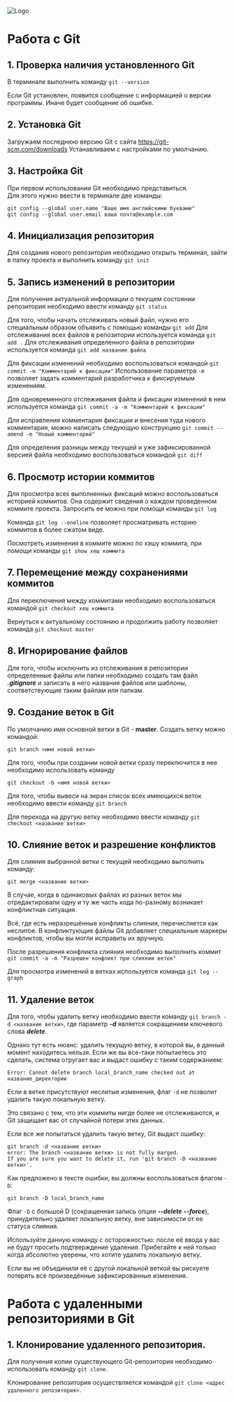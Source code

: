 ![Logo](Git-Logo-1788C.jpg)
# Работа с Git

## 1. Проверка наличия установленного Git
В терминале выполнить команду `git --version`

Если Git установлен, появится сообщение с информацией о версии программы. Иначе будет сообщение об ошибке.

## 2. Установка Git
Загружаем последнюю версию Git с сайта https://git-scm.com/downloads
Устанавливаем с настройками по умолчанию.

## 3. Настройка Git
При первом использовании Git необходимо представиться.  
Для этого нужно ввести в терминале две команды:
```
git config --global user.name "Ваше имя английскими буквами"
git config --global user.email ваша почта@example.com
```

## 4. Инициализация репозитория
Для создания нового репозитория необходимо открыть терминал, зайти в папку проекта и выполнить команду `git init`

## 5. Запись изменений в репозитории
Для получения актуальной информации о текущем состоянии репозитория необходимо ввести команду `git status`

Для того, чтобы начать отслеживать новый файл, нужно его специальным образом объявить с помощью команды `git add`
Для отслеживания всех файлов в репозитории используется команда `git add .`
Для отслеживания определенного файла в репозитории используется команда `git add название файла`

Для фиксации изменений необходимо воспользоваться командой `git commit -m "Комментарий к фиксации"` Использование параметра `-m` позволяет задать комментарий разработчика к фиксируемым изменениям.

Для одновременного отслеживания файла и фиксации изменений в нем используется команда `git commit -a -m "Комментарий к фиксации"`

Для исправления комментария фиксации и внесения туда нового комментария, можно написать следующую конструкцию `git commit --amend -m "Новый комментарий"`

Для определения разницы между текущей и уже зафиксированной версией файла необходимо воспользоваться командой `git diff`

## 6. Просмотр истории коммитов
Для просмотра всех выполненных фиксаций можно воспользоваться историей коммитов. Она содержит сведения о каждом проведенном коммите проекта. Запросить ее можно при помощи команды `git log`

Команда `git log --oneline` позволяет просматривать историю коммитов в более сжатом виде.

Посмотреть изменения в коммите можно по хэшу коммита, при помощи команды `git show хеш коммита`

## 7. Перемещение между сохранениями коммитов
Для переключения между коммитами необходимо воспользоваться командой `git checkout хеш коммита`

Вернуться к актуальному состоянию и продолжить работу позволяет команда `git checkout master`

## 8. Игнорирование файлов
Для того, чтобы исключить из отслеживания в репозитории определенные файлы или папки необходимо создать там файл ***.gitignore*** и записать в него названия файлов или шаблоны, соответствующие таким файлам или папкам.

## 9. Создание веток в Git
По умолчанию имя основной ветки в Git - **master**.
Создать ветку можно командой:
```
git branch <имя новой ветки>
```
Для того, чтобы при создании новой ветки сразу переключится в нее необходимо использовать команду 
```
git checkout -b <имя новой ветки>
```

Для того, чтобы вывеси на экран список всех имеющихся веток необходимо ввести команду `git branch`

Для перехода на другую ветку необходимо ввести команду `git checkout <название ветки>`

## 10. Слияние веток и разрешение конфликтов
Для слияния выбранной ветки с текущей необходимо выполнить команду: 
```
git merge <название ветки>
```
В случае, когда в одинаковых файлах из разных веток мы отредактировали одну и ту же часть кода по-разному возникает конфликтная ситуация.

Всё, где есть неразрешённые конфликты слияния, перечисляется как неслитое. В конфликтующие файлы Git добавляет специальные маркеры конфликтов, чтобы вы могли исправить их вручную.

После разрешения конфликта слияния необходимо выполнить коммит `git commit -a -m "Разрешен конфликт при слиянии веток"`

Для просмотра изменений в ветках используется команда `git log --graph`

## 11. Удаление веток
Для того, чтобы удалить ветку необходимо ввести команду `git branch -d <название ветки>`, где параметр **_-d_** является сокращением ключевого слова **_delete_**.

Однако тут есть нюанс: удалить текущую ветку, в которой вы, в данный момент находитесь нельзя. Если же вы все-таки попытаетесь это сделать, система отругает вас и выдаст ошибку с таким содержанием:
```
Error: Cannot delete branch local_branch_name checked out at название_директории
```
Если в ветке присутствуют неслитые изменения, флаг `-d` не позволит удалить такую локальную ветку.

Это связано с тем, что эти коммиты нигде более не отслеживаются, и Git защищает вас от случайной потери этих данных.

Если все же попытаться удалить такую ветку, Git выдаст ошибку:
```
git branch -d <название ветки>
error: The branch <название ветки> is not fully marged.
If you are sure you want to delete it, run 'git branch -D <название ветки>'.
```

Как предложено в тексте ошибки, вы должны воспользоваться флагом `-D`:

`git branch -D local_branch_name`

Флаг `-D` с большой D (сокращенная запись опции **_--delete_** **_--force_**), принудительно удаляет локальную ветку, вне зависимости от ее статуса слияния.

Используйте данную команду с осторожностью: после её ввода у вас не будут просить подтверждение удаления. Прибегайте к ней только когда абсолютно уверены, что хотите удалить локальную ветку.

Если вы не объединили её с другой локальной веткой вы рискуете потерять все произведённые зафиксированные изменения.

# Работа с удаленными репозиториями в Git

## 1. Клонирование удаленного репозитория.

Для получения копии существующего Git-репозитория необходимо использовать команду `git clone`.

Клонирование репозитория осуществляется командой `git clone <адрес удаленного репозитория>`. 
